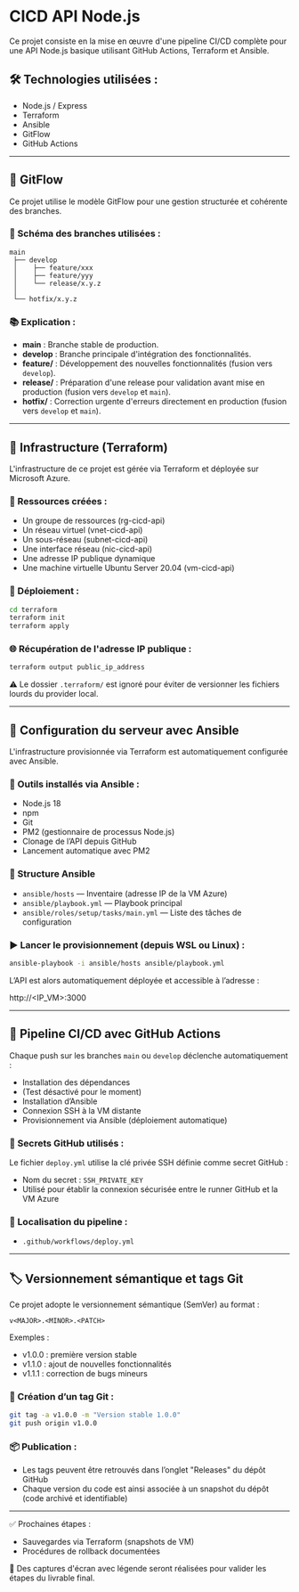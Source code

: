 # CICD API Node.js

Ce projet consiste en la mise en œuvre d'une pipeline CI/CD complète pour une API Node.js basique utilisant GitHub Actions, Terraform et Ansible.

## 🛠️ Technologies utilisées :

* Node.js / Express
* Terraform
* Ansible
* GitFlow
* GitHub Actions

---

## 🌳 GitFlow

Ce projet utilise le modèle GitFlow pour une gestion structurée et cohérente des branches.

### 📌 Schéma des branches utilisées :

```
main
 ├── develop
 │    ├── feature/xxx
 │    ├── feature/yyy
 │    └── release/x.y.z
 │
 └── hotfix/x.y.z
```

### 📚 Explication :

* **main** : Branche stable de production.
* **develop** : Branche principale d'intégration des fonctionnalités.
* **feature/** : Développement des nouvelles fonctionnalités (fusion vers `develop`).
* **release/** : Préparation d'une release pour validation avant mise en production (fusion vers `develop` et `main`).
* **hotfix/** : Correction urgente d'erreurs directement en production (fusion vers `develop` et `main`).

---

## 🚧 Infrastructure (Terraform)

L'infrastructure de ce projet est gérée via Terraform et déployée sur Microsoft Azure.

### 🔧 Ressources créées :

* Un groupe de ressources (rg-cicd-api)
* Un réseau virtuel (vnet-cicd-api)
* Un sous-réseau (subnet-cicd-api)
* Une interface réseau (nic-cicd-api)
* Une adresse IP publique dynamique
* Une machine virtuelle Ubuntu Server 20.04 (vm-cicd-api)

### 🚀 Déploiement :

```bash
cd terraform
terraform init
terraform apply
```

### 🌐 Récupération de l'adresse IP publique :

```bash
terraform output public_ip_address
```

⚠️ Le dossier `.terraform/` est ignoré pour éviter de versionner les fichiers lourds du provider local.

---

## 🔧 Configuration du serveur avec Ansible

L'infrastructure provisionnée via Terraform est automatiquement configurée avec Ansible.

### 🧰 Outils installés via Ansible :

* Node.js 18
* npm
* Git
* PM2 (gestionnaire de processus Node.js)
* Clonage de l’API depuis GitHub
* Lancement automatique avec PM2

### 📁 Structure Ansible

* `ansible/hosts` — Inventaire (adresse IP de la VM Azure)
* `ansible/playbook.yml` — Playbook principal
* `ansible/roles/setup/tasks/main.yml` — Liste des tâches de configuration

### ▶️ Lancer le provisionnement (depuis WSL ou Linux) :

```bash
ansible-playbook -i ansible/hosts ansible/playbook.yml
```

L’API est alors automatiquement déployée et accessible à l’adresse :

http\://\<IP\_VM>:3000

---

## 🚀 Pipeline CI/CD avec GitHub Actions

Chaque push sur les branches `main` ou `develop` déclenche automatiquement :

* Installation des dépendances
* (Test désactivé pour le moment)
* Installation d’Ansible
* Connexion SSH à la VM distante
* Provisionnement via Ansible (déploiement automatique)

### 🔐 Secrets GitHub utilisés :

Le fichier `deploy.yml` utilise la clé privée SSH définie comme secret GitHub :

* Nom du secret : `SSH_PRIVATE_KEY`
* Utilisé pour établir la connexion sécurisée entre le runner GitHub et la VM Azure

### 📁 Localisation du pipeline :

* `.github/workflows/deploy.yml`

---

## 🏷️ Versionnement sémantique et tags Git

Ce projet adopte le versionnement sémantique (SemVer) au format :

```
v<MAJOR>.<MINOR>.<PATCH>
```

Exemples :

* v1.0.0 : première version stable
* v1.1.0 : ajout de nouvelles fonctionnalités
* v1.1.1 : correction de bugs mineurs

### 📌 Création d’un tag Git :

```bash
git tag -a v1.0.0 -m "Version stable 1.0.0"
git push origin v1.0.0
```

### 📦 Publication :

* Les tags peuvent être retrouvés dans l’onglet "Releases" du dépôt GitHub
* Chaque version du code est ainsi associée à un snapshot du dépôt (code archivé et identifiable)

---

✅ Prochaines étapes :

* Sauvegardes via Terraform (snapshots de VM)
* Procédures de rollback documentées

📸 Des captures d'écran avec légende seront réalisées pour valider les étapes du livrable final.
